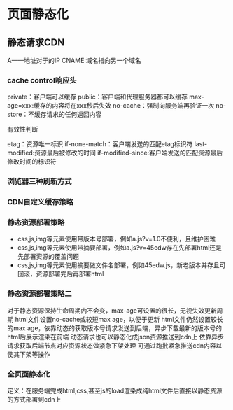 # 页面静态化

## 静态请求CDN

A——地址对于的IP
CNAME:域名指向另一个域名

### cache control响应头

private：客户端可以缓存
public：客户端和代理服务器都可以缓存
max-age=xxx:缓存的内容将在xxx秒后失效
no-cache：强制向服务端再验证一次
no-store：不缓存请求的任何返回内容

有效性判断

etag：资源唯一标识
if-none-match：客户端发送的匹配etag标识符
last-modified:资源最后被修改的时间
if-modified-since:客户端发送的匹配资源最后修改时间的标识符

### 浏览器三种刷新方式

### CDN自定义缓存策略

### 静态资源部署策略

- css,js,img等元素使用带版本号部署，例如a.js?v=1.0不便利，且维护困难
- css,js,img等元素使用带摘要部署，例如a.js?v=45edw存在先部署html还是先部署资源的覆盖问题
- css,js,img等元素使用摘要做文件名部署，例如45edw.js，新老版本并存且可回滚，资源部署完后再部署html

### 静态资源部署策略二

对于静态资源保持生命周期内不会变，max-age可设置的很长，无视失效更新周期
html文件设置no-cache或较短max age，以便于更新
html文件仍然设置较长的max age，依靠动态的获取版本号请求发送到后端，异步下载最新的版本号的html后展示渲染在前端
动态请求也可以静态化成json资源推送到cdn上
依靠异步请求获取后端节点对应资源状态做紧急下架处理
可通过跑批紧急推送cdn内容以使其下架等操作

### 全页面静态化

定义：在服务端完成html,css,甚至js的load渲染成纯html文件后直接以静态资源的方式部署到cdn上

